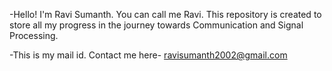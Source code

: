 -Hello! I'm Ravi Sumanth. You can call me Ravi. This repository is created to store all my progress in the journey towards Communication and Signal Processing. 

-This is my mail id. Contact me here- ravisumanth2002@gmail.com
